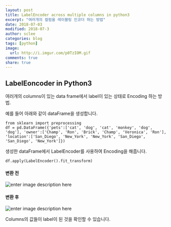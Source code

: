 ```yaml
---
layout: post
title: LabelEncoder across multiple columns in python3
excerpt: "여러개의 컬럼을 레이블링 인코더 하는 방법"
date: 2018-07-03
modified: 2018-07-3
author: sclee
categories: blog
tags: [python]
image:
  url: http://i.imgur.com/p0TzIOM.gif
comments: true
share: true
---
```



##   LabelEoncoder in Python3

여러개의 columns이 있는 data frame에서 label이 있는 상태로 Encoding 하는 방법.

예를 들어 아래와 같이 dataFrame을 생성합니다.
```
from sklearn import preprocessing
df = pd.DataFrame({'pets':['cat', 'dog', 'cat', 'monkey', 'dog', 'dog'], 'owner':['Champ', 'Ron', 'Brick', 'Champ', 'Veronica', 'Ron'], 'location':['San_Diego', 'New_York', 'New_York', 'San_Diego', 'San_Diego', 'New_York']})
```

생성한 dataFrame에서 LabelEncoder를 사용하여 Encoding을 해줍니다.
```
df.apply(LabelEncoder().fit_transform)
```

#### 변환 전
![enter image description here](https://lh3.googleusercontent.com/-_cGHwpuDdxNrkzspjBrsW_vS3Lgr8oO-dCjPwYJh_xVDcMl44MNN6cgYKa-REMPK1UOtWZrUBFg)

#### 변환 후
![enter image description here](https://lh3.googleusercontent.com/Nf1zHKGJszgDcSK--DOeUqSwb_juu5klanaig5UuvYr7leIeSrz_42eit2WdfNJSOyhailg_OFvR)

Columns의 값들이 label이 된 것을 확인할 수 있습니다.

